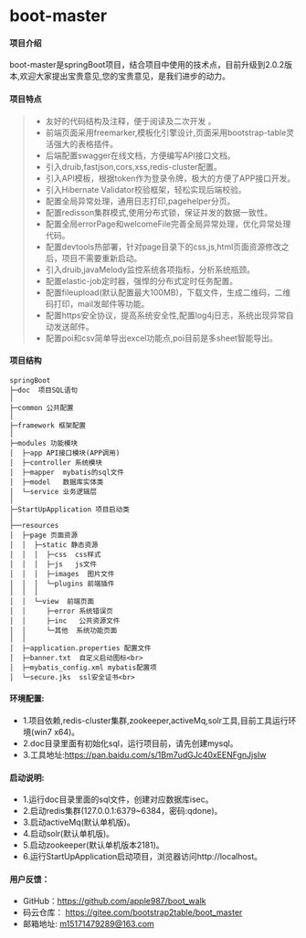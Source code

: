 ﻿# boot-master

#### 项目介绍
boot-master是springBoot项目，结合项目中使用的技术点，目前升级到2.0.2版本,欢迎大家提出宝贵意见,您的宝贵意见，是我们进步的动力。<br>
 
#### **项目特点**   
> * 友好的代码结构及注释，便于阅读及二次开发 。<br>
> * 前端页面采用freemarker,模板化引擎设计,页面采用bootstrap-table灵活强大的表格插件。<br>
> * 后端配置swagger在线文档，方便编写API接口文档。 <br>
> * 引入druib,fastjson,cors,xss,redis-cluster配置。<br>
> * 引入API模板，根据token作为登录令牌，极大的方便了APP接口开发。<br>
> * 引入Hibernate Validator校验框架，轻松实现后端校验。<br>
> * 配置全局异常处理，通用日志打印,pagehelper分页。<br>
> * 配置redisson集群模式,使用分布式锁，保证并发的数据一致性。<br>
> * 配置全局errorPage和welcomeFile完善全局异常处理，优化异常处理代码。<br>
> * 配置devtools热部署，针对page目录下的css,js,html页面资源修改之后，项目不需要重新启动。<br>
> * 引入druib,javaMelody监控系统各项指标，分析系统瓶颈。<br>
> * 配置elastic-job定时器，强悍的分布式定时任务配置。<br>
> * 配置fileupload(默认配置最大100MB)，下载文件，生成二维码，二维码打印，mail发邮件等功能。<br>
> * 配置https安全协议，提高系统安全性,配置log4j日志，系统出现异常自动发送邮件。<br>
> * 配置poi和csv简单导出excel功能点,poi目前是多sheet智能导出。<br>


#### **项目结构**
```
springBoot
├─doc  项目SQL语句
│ 
├─common 公共配置
│ 
├─framework 框架配置
│ 
├─modules 功能模块
│  ├─app API接口模块(APP调用)
│  ├─controller 系统模块
│  ├─mapper  mybatis的sql文件
│  ├─model   数据库实体类
│  └─service 业务逻辑层
│ 
├─StartUpApplication 项目启动类
│  
├──resources
│  ├─page 页面资源
│  │  ├─static 静态资源
│  │  │  ├─css  css样式
│  │  │  ├─js   js文件 
│  │  │  ├─images  图片文件 
│  │  │  └─plugins 前端插件
│  │  │
│  │  └─view  前端页面
│  │     ├─error 系统错误页
│  │     ├─inc   公共资源文件
│  │     └─其他  系统功能页面
│  │
│  ├─application.properties 配置文件
│  ├─banner.txt  自定义启动图标<br>
│  ├─mybatis_config.xml mybatis配置项
│  └─secure.jks  ssl安全证书<br>
```

 
#### **环境配置:**<br>
- 1.项目依赖,redis-cluster集群,zookeeper,activeMq,solr工具,目前工具运行环境(win7 x64)。<br>
- 2.doc目录里面有初始化sql，运行项目前，请先创建mysql。<br>
- 3.工具地址:https://pan.baidu.com/s/1Bm7udGJc40xEENFgnJjsIw

	 
#### **启动说明:**
- 1.运行doc目录里面的sql文件，创建对应数据库isec。<br>
- 2.启动redis集群(127.0.0.1:6379~6384，密码:qdone)。<br>
- 3.启动activeMq(默认单机版)。<br>
- 4.启动solr(默认单机版)。<br>
- 5.启动zookeeper(默认单机版本2181)。<br>
- 6.运行StartUpApplication启动项目，浏览器访问http://localhost。<br>

	
#### **用户反馈：**
- GitHub：https://github.com/apple987/boot_walk <br>
- 码云仓库： https://gitee.com/bootstrap2table/boot_master<br>
-  邮箱地址: m15171479289@163.com<br>
		
		

        